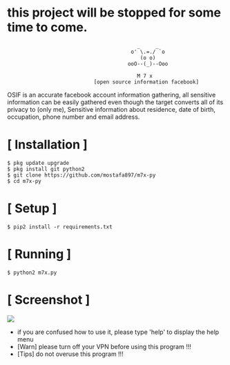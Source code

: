 
# this project will be stopped for some time to come.

```
                                          _     _
                                        o' \.=./ `o
                                           (o o)          
                                       ooO--(_)--Ooo
                                       
                                          M 7 x
                            [open source information facebook]
```
OSIF is an accurate facebook account information gathering, all sensitive information can be easily gathered even though the target converts all of its privacy to (only me), Sensitive information about residence, date of birth, occupation, phone number and email address.



# [ Installation ]
```
$ pkg update upgrade
$ pkg install git python2
$ git clone https://github.com/mostafa897/m7x-py
$ cd m7x-py
```

# [ Setup ]
```
$ pip2 install -r requirements.txt
```
# [ Running ]
```
$ python2 m7x.py
```
# [ Screenshot ]
<img src=".images/osif.png "/>

* if you are confused how to use it, please type 'help' to display the help menu
* [Warn] please turn off your VPN before using this program !!!
* [Tips] do not overuse this program !!!
